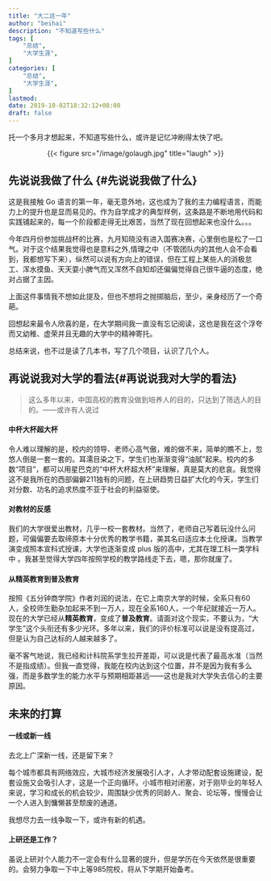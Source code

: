 ```yaml
---
title: "大二这一年"
author: "beihai"
description: "不知道写些什么"
tags: [
    "总结",
  	"大学生涯",
]
categories: [
    "总结",
    "大学生涯",
]
lastmod: 
date: 2019-10-02T18:32:12+08:00
draft: false
---
```

托一个多月才想起来，不知道写些什么，或许是记忆冲刷得太快了吧。

<div align="center">{{< figure src="/image/golaugh.jpg" title="laugh" >}}</div>
<!--more-->

## 先说说我做了什么 {#先说说我做了什么}

这是我接触 Go 语言的第一年，毫无意外地，这也成为了我的主力编程语言，而能力上的提升也是显而易见的。作为自学成才的典型样例，这条路是不断地用代码和实践铺起来的，每一个阶段都走得无比艰苦，当然了现在回想起来也没什么。。。

今年四月份参加挑战杯的比赛，九月知晓没有进入国赛决赛，心里倒也是松了一口气。对于这个结果我觉得也是意料之外,情理之中（不管团队内的其他人会不会看到，我都想写下来），纵然可以说有方向上的错误，但在工程上某些人的消极怠工、浑水摸鱼、天天耍小脾气而又浑然不自知却还偏偏觉得自己很牛逼的态度，绝对占据了主因。

上面这件事情我不想如此提及，但也不想将之抛掷脑后，至少，亲身经历了一个奇葩。

回想起来最令人欣喜的是，在大学期间我一直没有忘记阅读，这也是我在这个浮夸而又幼稚、虚荣并且无趣的大学中的精神寄托。

总结来说，也不过是读了几本书，写了几个项目，认识了几个人。

## 再说说我对大学的看法{#再说说我对大学的看法}

> 这么多年以来，中国高校的教育没做到培养人的目的，只达到了筛选人的目的。——或许有人说过

#### 中杯大杯超大杯

令人难以理解的是，校内的领导、老师心高气傲，难的做不来，简单的瞧不上，忽悠人倒是一套一套的。耳濡目染之下，学生们也渐渐变得“油腻”起来。校内的多数“项目”，都可以用星巴克的“中杯大杯超大杯”来理解，真是莫大的悲哀。我觉得这不是我所在的西部偏僻211独有的问题，在上研趋势日益扩大化的今天，学生们对分数、功名的追求热度不亚于社会的利益驱使。

#### 对教材的反感

我们的大学很爱出教材，几乎一校一套教材。当然了，老师自己写着玩没什么问题，可偏偏要去取缔原本十分优秀的教学书籍，美其名曰适应本土化授课。当教学演变成照本宣科式授课，大学也逐渐变成 plus 版的高中，尤其在理工科一类学科中 。我甚至觉得大学四年按照学校的教学路线走下去，嗯，那你就废了。

#### 从精英教育到普及教育

按照《五分钟商学院》作者刘润的说法，在它上南京大学的时候，全系只有60人，全校师生勤杂加起来不到一万人，现在全系160人，一个年纪就接近一万人。现在的大学已经从**精英教育**，变成了**普及教育**。请面对这个现实，不要认为，“大学生”这个头衔还有多少光环。多年以来，我们的评价标准可以说是没有提高过，但是认为自己达标的人越来越多了。

毫不客气地说，我已经和计科院系学生拉开差距，可以说是代表了最高水准（当然不是指成绩）。但我一直觉得，我能在校内达到这个位置，并不是因为我有多么强，而是多数学生的能力水平与预期相距甚远——这也是我对大学失去信心的主要原因。

## 未来的打算

#### 一线或新一线

去北上广深新一线，还是留下来？

每个城市都具有网络效应，大城市经济发展吸引人才，人才带动配套设施建设，配套设施又会吸引人才，这是一个正向循环。小城市相对闭塞，对于刚毕业的年轻人来说，学习和成长的机会较少，周围缺少优秀的同龄人、聚会、论坛等，慢慢会让一个人进入到慵懒甚至颓废的通道。

我想尽力去一线争取一下，或许有新的机遇。

#### 上研还是工作？

虽说上研对个人能力不一定会有什么显著的提升，但是学历在今天依然是很重要的。会努力争取一下中上等985院校，将从下学期开始备考。